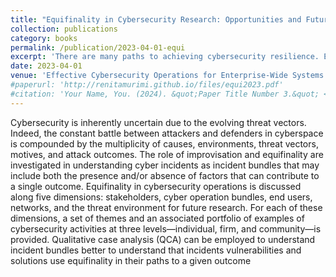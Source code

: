 ```yaml
---
title: "Equifinality in Cybersecurity Research: Opportunities and Future Research. "
collection: publications
category: books
permalink: /publication/2023-04-01-equi
excerpt: 'There are many paths to achieving cybersecurity resilience. Equifinality denotes this notion of multiple paths leading to a final outcome. This chapter explores how equifinality in cybersecurity resilience can be achieved through efforts at individual, firm, and community levels. '
date: 2023-04-01
venue: 'Effective Cybersecurity Operations for Enterprise-Wide Systems. (Publisher: IGI Global)'
#paperurl: 'http://renitamurimi.github.io/files/equi2023.pdf'
#citation: 'Your Name, You. (2024). &quot;Paper Title Number 3.&quot; <i>GitHub Journal of Bugs</i>. 1(3).'
---
```


Cybersecurity is inherently uncertain due to the evolving threat vectors. Indeed, the constant battle between attackers and defenders in cyberspace is compounded by the multiplicity of causes, environments, threat vectors, motives, and attack outcomes. The role of improvisation and equifinality are investigated in understanding cyber incidents as incident bundles that may include both the presence and/or absence of factors that can contribute to a single outcome. Equifinality in cybersecurity operations is discussed along five dimensions: stakeholders, cyber operation bundles, end users, networks, and the threat environment for future research. For each of these dimensions, a set of themes and an associated portfolio 
of examples of cybersecurity activities at three levels—individual, firm, and community—is provided. 
Qualitative case analysis (QCA) can be employed to understand incident bundles better to understand 
that incidents vulnerabilities and solutions use equifinality in their paths to a given outcome
